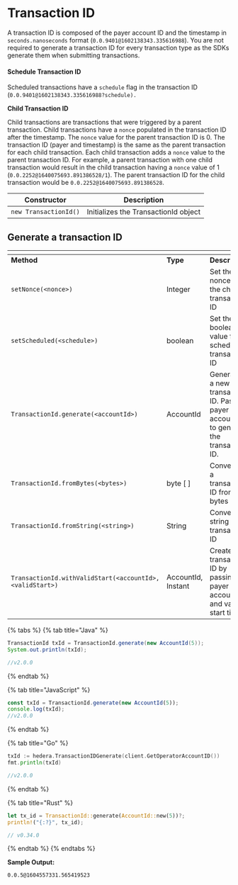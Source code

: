 # Transaction ID

A transaction ID is composed of the payer account ID and the timestamp in `seconds.nanoseconds` format (`0.0.9401@1602138343.335616988`). You are not required to generate a transaction ID for every transaction type as the SDKs generate them when submitting transactions.

#### Schedule Transaction ID

Scheduled transactions have a `schedule` flag in the transaction ID (`0.0.9401@1602138343.335616988?schedule).`

**Child Transaction ID**

Child transactions are transactions that were triggered by a parent transaction. Child transactions have a `nonce` populated in the transaction ID after the timestamp. The `nonce` value for the parent transaction ID is 0. The transaction ID (payer and timestamp) is the same as the parent transaction for each child transaction. Each child transaction adds a `nonce` value to the parent transaction ID. For example, a parent transaction with one child transaction would result in the child transaction having a `nonce` value of 1 (`0.0.2252@1640075693.891386528/1`). The parent transaction ID for the child transaction would be `0.0.2252@1640075693.891386528`.

| **Constructor**       | **Description**                      |
| --------------------- | ------------------------------------ |
| `new TransactionId()` | Initializes the TransactionId object |

## Generate a transaction ID

<table data-header-hidden><thead><tr><th width="269"></th><th width="115"></th><th></th></tr></thead><tbody><tr><td><strong>Method</strong></td><td><strong>Type</strong></td><td><strong>Description</strong></td></tr><tr><td><code>setNonce(&#x3C;nonce>)</code></td><td>Integer</td><td>Set the nonce for the child transaction ID</td></tr><tr><td><code>setScheduled(&#x3C;schedule>)</code></td><td>boolean</td><td>Set the boolean value for a scheduled transaction ID</td></tr><tr><td><code>TransactionId.generate(&#x3C;accountId>)</code></td><td>AccountId</td><td>Generates a new transaction ID. Pass the payer account ID to generate the transaction ID.</td></tr><tr><td><code>TransactionId.fromBytes(&#x3C;bytes>)</code></td><td>byte [ ]</td><td>Converts to a transaction ID from bytes</td></tr><tr><td><code>TransactionId.fromString(&#x3C;string>)</code></td><td>String</td><td>Converts a string to transaction ID</td></tr><tr><td><code>TransactionId.withValidStart(&#x3C;accountId>, &#x3C;validStart>)</code></td><td>AccountId, Instant</td><td>Create a transaction ID by passing the payer account and valid start time</td></tr></tbody></table>

{% tabs %}
{% tab title="Java" %}
```java
TransactionId txId = TransactionId.generate(new AccountId(5));
System.out.println(txId);

//v2.0.0
```
{% endtab %}

{% tab title="JavaScript" %}
```javascript
const txId = TransactionId.generate(new AccountId(5));
console.log(txId);
//v2.0.0
```
{% endtab %}

{% tab title="Go" %}
```go
txId := hedera.TransactionIDGenerate(client.GetOperatorAccountID())
fmt.println(txId)

//v2.0.0
```
{% endtab %}

{% tab title="Rust" %}
```rust
let tx_id = TransactionId::generate(AccountId::new(5))?;
println!("{:?}", tx_id);

// v0.34.0
```
{% endtab %}
{% endtabs %}

**Sample Output:**

`0.0.5@1604557331.565419523`
